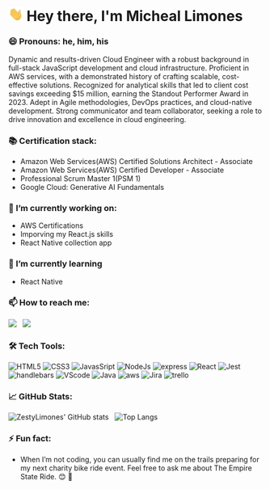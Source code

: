 # <img src="https://github.com/ZestyLimones/ZestyLimones/blob/main/assets/Hi.gif" width="29px" > Hey there, I'm Micheal Limones

### 😄 Pronouns: he, him, his

Dynamic and results-driven Cloud Engineer with a robust background in full-stack JavaScript development and cloud infrastructure. Proficient in AWS services, with a demonstrated history of crafting scalable, cost-effective solutions. Recognized for analytical skills that led to client cost savings exceeding $15 million, earning the Standout Performer Award in 2023. Adept in Agile methodologies, DevOps practices, and cloud-native development. Strong communicator and team collaborator, seeking a role to drive innovation and excellence in cloud engineering.

### 📚 Certification stack:

- Amazon Web Services(AWS) Certified Solutions Architect - Associate
- Amazon Web Services(AWS) Certified Developer - Associate
- Professional Scrum Master 1(PSM 1)
- Google Cloud: Generative AI Fundamentals

### 🔭 I’m currently working on:

- AWS Certifications
- Imporving my React.js skills
- React Native collection app

### 🌱 I’m currently learning

- React Native

### 📫 How to reach me:

<a href="mailto:michlimones@gmail.com"><img src="https://img.icons8.com/fluency/48/000000/mailing.png" width="4%"/></a> &nbsp; [<img src="https://img.icons8.com/color/48/000000/linkedin.png" width="4%"/>](https://www.linkedin.com/in/micheal-limones/) &nbsp;

### 🛠️ Tech Tools:

<div style="margin: 1em 0;">
  <img src="https://cdn.jsdelivr.net/gh/devicons/devicon/icons/html5/html5-original.svg" alt="HTML5" width="4%" />
  <img src="https://cdn.jsdelivr.net/gh/devicons/devicon/icons/css3/css3-original.svg" alt="CSS3" width="4%" />
  <img src="https://cdn.jsdelivr.net/gh/devicons/devicon/icons/javascript/javascript-original.svg" alt="JavasSript" width="4%" />
  <img src="https://cdn.jsdelivr.net/gh/devicons/devicon/icons/nodejs/nodejs-original.svg" alt="NodeJs" width="4%" />
    <img src="https://cdn.jsdelivr.net/gh/devicons/devicon/icons/express/express-original-wordmark.svg" alt="express" width="4%"/>
  <img src="https://cdn.jsdelivr.net/gh/devicons/devicon/icons/react/react-original.svg" alt="React" width="4%" />
  <img src="https://cdn.jsdelivr.net/gh/devicons/devicon/icons/jest/jest-plain.svg" alt="Jest" width="4%" />
  <img src="https://cdn.jsdelivr.net/gh/devicons/devicon/icons/handlebars/handlebars-original-wordmark.svg" alt="handlebars" width="4%" />

  <img src="https://cdn.jsdelivr.net/gh/devicons/devicon/icons/vscode/vscode-original-wordmark.svg" alt="VScode" width="4%" />
    <img src="https://cdn.jsdelivr.net/gh/devicons/devicon/icons/java/java-original-wordmark.svg" alt="Java" width="4%" />
  <img src="https://cdn.jsdelivr.net/gh/devicons/devicon@latest/icons/amazonwebservices/amazonwebservices-original-wordmark.svg" alt="aws" width="4%" />
  <img src="https://cdn.jsdelivr.net/gh/devicons/devicon@latest/icons/jira/jira-original-wordmark.svg" alt="Jira" width="4%" />
  <img src="https://cdn.jsdelivr.net/gh/devicons/devicon@latest/icons/trello/trello-original.svg" alt="trello" width="4%" />
          
    
</div>

### 📈 GitHub Stats:

![ZestyLimones' GitHub stats](https://github-readme-stats.vercel.app/api?username=ZestyLimones&count_private=true&show_icons=true&theme=tokyonight) &nbsp;
![Top Langs](https://github-readme-stats.vercel.app/api/top-langs/?username=ZestyLimones&theme=tokyonight)

### ⚡ Fun fact:

- When I’m not coding, you can usually find me on the trails preparing for my next charity bike ride event. Feel free to ask me about The Empire State Ride. 😊 🚴
